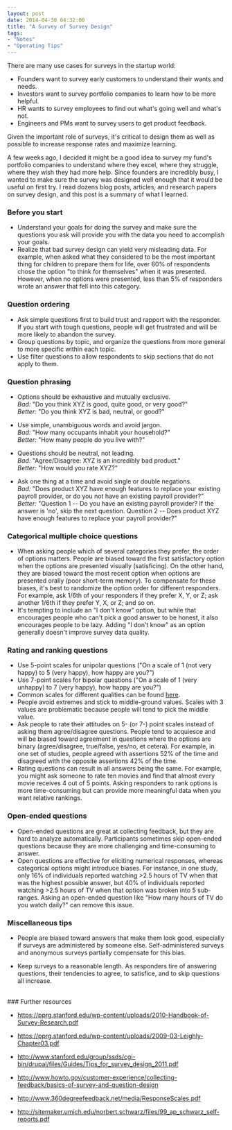 ```yaml
---
layout: post
date: 2014-04-30 04:32:00
title: "A Survey of Survey Design"
tags:
- "Notes"
- "Operating Tips"
---
```


There are many use cases for surveys in the startup world:

- Founders want to survey early customers to understand their wants and needs.
- Investors want to survey portfolio companies to learn how to be more helpful.
- HR wants to survey employees to find out what's going well and what's not.
- Engineers and PMs want to survey users to get product feedback.

Given the important role of surveys, it's critical to design them as well as possible to increase response rates and maximize learning. 

A few weeks ago, I decided it might be a good idea to survey my fund's portfolio companies to understand where they excel, where they struggle, where they wish they had more help. Since founders are incredibly busy, I wanted to make sure the survey was designed well enough that it would be useful on first try. I read dozens blog posts, articles, and research papers on survey design, and this post is a summary of what I learned.

### Before you start

- Understand your goals for doing the survey and make sure the questions you ask will provide you with the data you need to accomplish your goals.
- Realize that bad survey design can yield very misleading data. For example, when asked what they considered to be the most important thing for children to prepare them for life, over 60% of respondents chose the option "to think for themselves" when it was presented. However, when no options were presented, less than 5% of responders wrote an answer that fell into this category.

### Question ordering

- Ask simple questions first to build trust and rapport with the responder. If you start with tough questions, people will get frustrated and will be more likely to abandon the survey.
- Group questions by topic, and organize the questions from more general to more specific within each topic.
- Use filter questions to allow respondents to skip sections that do not apply to them.

### Question phrasing  

- Options should be exhaustive and mutually exclusive.  
_Bad:_ "Do you think XYZ is good, quite good, or very good?"  
_Better:_ "Do you think XYZ is bad, neutral, or good?"  
  

- Use simple, unambiguous words and avoid jargon.  
_Bad:_ "How many occupants inhabit your household?"  
_Better:_ "How many people do you live with?"  
  

- Questions should be neutral, not leading.  
_Bad:_ "Agree/Disagree: XYZ is an incredibly bad product."  
_Better:_ "How would you rate XYZ?"  
  

- Ask one thing at a time and avoid single or double negations.  
_Bad:_ "Does product XYZ have enough features to replace your existing payroll provider, or do you not have an existing payroll provider?"  
_Better:_ "Question 1 -- Do you have an existing payroll provider? If the answer is 'no', skip the next question. Question 2 -- Does product XYZ have enough features to replace your payroll provider?"

### Categorical multiple choice questions

- When asking people which of several categories they prefer, the order of options matters. People are biased toward the first satisfactory option when the options are presented visually (satisficing). On the other hand, they are biased toward the most recent option when options are presented orally (poor short-term memory). To compensate for these biases, it's best to randomize the option order for different responders. For example, ask 1/6th of your responders if they prefer X, Y, or Z; ask another 1/6th if they prefer Y, X, or Z; and so on.
- It's tempting to include an "I don't know" option, but while that encourages people who can't pick a good answer to be honest, it also encourages people to be lazy. Adding "I don't know" as an option generally doesn't improve survey data quality.

### Rating and ranking questions

- Use 5-point scales for unipolar questions ("On a scale of 1 (not very happy) to 5 (very happy), how happy are you?")
- Use 7-point scales for bipolar questions ("On a scale of 1 (very unhappy) to 7 (very happy), how happy are you?")
- Common scales for different qualities can be found <a href="http://www.360degreefeedback.net/media/ResponseScales.pdf" target="_blank">here</a>. 
- People avoid extremes and stick to middle-ground values. Scales with 3 values are problematic because people will tend to pick the middle value.
- Ask people to rate their attitudes on 5- (or 7-) point scales instead of asking them agree/disagree questions. People tend to acquiesce and will be biased toward agreement in questions where the options are binary (agree/disagree, true/false, yes/no, et cetera). For example, in one set of studies, people agreed with assertions 52% of the time and disagreed with the opposite assertions 42% of the time.
- Rating questions can result in all answers being the same. For example, you might ask someone to rate ten movies and find that almost every movie receives 4 out of 5 points. Asking responders to rank options is more time-consuming but can provide more meaningful data when you want relative rankings.

### Open-ended questions

- Open-ended questions are great at collecting feedback, but they are hard to analyze automatically. Participants sometimes skip open-ended questions because they are more challenging and time-consuming to answer.
- Open questions are effective for eliciting numerical responses, whereas categorical options might introduce biases. For instance, in one study, only 16% of individuals reported watching &gt;2.5 hours of TV when that was the highest possible answer, but 40% of individuals reported watching &gt;2.5 hours of TV when that option was broken into 5 sub-ranges. Asking an open-ended question like "How many hours of TV do you watch daily?" can remove this issue.

### Miscellaneous tips

- People are biased toward answers that make them look good, especially if surveys are administered by someone else. Self-administered surveys and anonymous surveys partially compensate for this bias.   

- Keep surveys to a reasonable length. As responders tire of answering questions, their tendencies to agree, to satisfice, and to skip questions all increase.  

<br>
### Further resources

- <a href="https://pprg.stanford.edu/wp-content/uploads/2010-Handbook-of-Survey-Research.pdf" target="_blank">https://pprg.stanford.edu/wp-content/uploads/2010-Handbook-of-Survey-Research.pdf</a>
- <a href="https://pprg.stanford.edu/wp-content/uploads/2009-03-Leighly-Chapter03.pdf" target="_blank">https://pprg.stanford.edu/wp-content/uploads/2009-03-Leighly-Chapter03.pdf</a>  

- <a href="http://www.stanford.edu/group/ssds/cgi-bin/drupal/files/Guides/Tips_for_survey_design_2011.pdf" target="_blank">http://www.stanford.edu/group/ssds/cgi-bin/drupal/files/Guides/Tips_for_survey_design_2011.pdf</a>  

- <a href="http://www.howto.gov/customer-experience/collecting-feedback/basics-of-survey-and-question-design" target="_blank">http://www.howto.gov/customer-experience/collecting-feedback/basics-of-survey-and-question-design</a>  

- <a href="http://www.360degreefeedback.net/media/ResponseScales.pdf" target="_blank">http://www.360degreefeedback.net/media/ResponseScales.pdf</a>
- <a href="http://sitemaker.umich.edu/norbert.schwarz/files/99_ap_schwarz_self-reports.pdf" target="_blank">http://sitemaker.umich.edu/norbert.schwarz/files/99_ap_schwarz_self-reports.pdf</a>